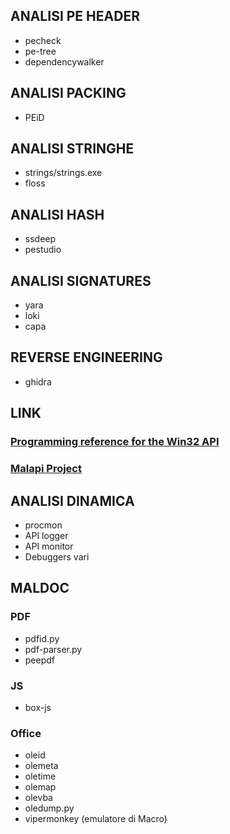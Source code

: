 ## ANALISI PE HEADER
- pecheck
- pe-tree
- dependencywalker

## ANALISI PACKING
- PEiD

## ANALISI STRINGHE
- strings/strings.exe
- floss

## ANALISI HASH

- ssdeep
- pestudio

## ANALISI SIGNATURES

- yara
- loki
- capa

## REVERSE ENGINEERING

- ghidra

## LINK

### [**Programming reference for the Win32 API**](https://learn.microsoft.com/en-us/windows/win32/api/)
### [**Malapi Project**](https://malapi.io/)

## ANALISI DINAMICA

- procmon
- API logger
- API monitor
- Debuggers vari

## MALDOC

### PDF
- pdfid.py
- pdf-parser.py
- peepdf

### JS
- box-js

### Office
- oleid
- olemeta
- oletime
- olemap
- olevba
- oledump.py
- vipermonkey (emulatore di Macro)
